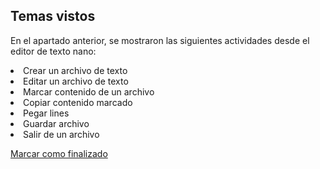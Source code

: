## Temas vistos

En el apartado anterior, se mostraron las siguientes actividades desde el editor de texto nano:
<li> Crear un archivo de texto
<li> Editar un archivo de texto
<li> Marcar contenido de un archivo
<li> Copiar contenido marcado 
<li> Pegar lines 
<li> Guardar archivo 
<li> Salir de un archivo


<a onclick="test()" href="https://fx-learning.mgait.services/finish/editors-nano" target="_parent" class="btn primary-btn">Marcar como finalizado</a>

